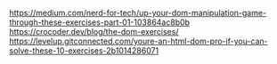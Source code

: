https://medium.com/nerd-for-tech/up-your-dom-manipulation-game-through-these-exercises-part-01-103864ac8b0b
https://crocoder.dev/blog/the-dom-exercises/
https://levelup.gitconnected.com/youre-an-html-dom-pro-if-you-can-solve-these-10-exercises-2b1014286071